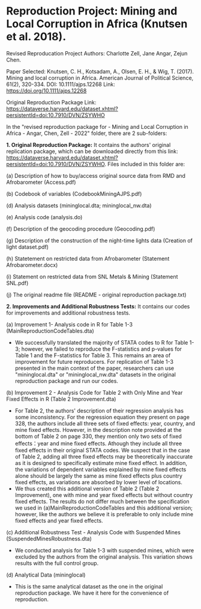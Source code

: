 # Reproduction Project: Mining and Local Corruption in Africa (Knutsen et al. 2018).

Revised Reproducation Project Authors: Charlotte Zell, Jane Angar, Zejun Chen.

Paper Selected:
Knutsen, C. H., Kotsadam, A., Olsen, E. H., & Wig, T. (2017). Mining and local corruption in Africa. American Journal of Political Science, 61(2), 320-334.
DOI: 10.1111/ajps.12268 
Link: https://doi.org/10.1111/ajps.12268

Original Reproduction Package Link: https://dataverse.harvard.edu/dataset.xhtml?persistentId=doi:10.7910/DVN/ZSYWHO

In the "revised reproduction package for - Mining and Local Corruption in Africa - Angar, Chen, Zell - 2022" folder, there are 2 sub-folders:
       
**1. Original Reproduction Package:** 
It contains the authors' original replication package, which can be downloaded directly from this link: 
https://dataverse.harvard.edu/dataset.xhtml?persistentId=doi:10.7910/DVN/ZSYWHO. Files included in this folder are:

(a) Description of how to buy/access original source data from RMD and Afrobarometer (Access.pdf)

(b) Codebook of variables (CodebookMiningAJPS.pdf) 

(d) Analysis datasets (mininglocal.dta; mininglocal_nw.dta)

(e) Analysis code (analysis.do)

(f) Description of the geocoding procedure (Geocoding.pdf)

(g) Description of the construction of the night-time lights data (Creation of light dataset.pdf)

(h) Statetement on restricted data from Afrobarometer (Statement Afrobarometer.docx)

(i) Statement on restricted data from SNL Metals & Mining (Statement SNL.pdf)

(j) The original readme file (README - original reproduction package.txt)

**2. Improvements and Additional Robustness Tests:** It contains our codes for improvements and additional robustness tests. 

(a) Improvement 1- Analysis code in R for Table 1-3 (MainReproductionCodeTables.dta)
- We successfully translated the majority of STATA codes to R for Table 1-3; however, we failed to reproduce the F-statistics and p-values for Table 1 and                 the F-statistics for Table 3. This remains an area of improvement for future reproducers. For replication of Table 1-3 presented in the main context of                 the paper, researchers can use "mininglocal.dta" or "mininglocal_nw.dta" datasets in the original reproduction package and run our codes.

(b) Improvement 2 - Analysis Code for Table 2 with Only Mine and Year Fixed Effects in R (Table 2 Improvement.dta)
- For Table 2, the authors' description of their regression analysis has some inconsistency. For the regression equation they present on page 328, the                   authors include all three sets of fixed effects: year, country, and mine fixed effects. However, in the description note provided at the bottom of                     Table 2 on page 330, they mention only two sets of fixed effects：year and mine fixed effects. Athough they include all three fixed effects in their                   original STATA codes. We suspect that in the case of Table 2, adding all three fixed effects may be theoretically inaccurate as it is designed to                       specifically estimate mine fixed effect. In addition, the variations of dependent variables explained by mine fixed effects alone should be largely                     the same as mine fixed effects plus country fixed effects, as variations are absorbed by lower level of locations. 
- We thus created this additional version of Table 2 (Table 2 Improvement), one with mine and year fixed effects but without country fixed effects. The results 
  do not differ much between the specification we used in (a)MainReproductionCodeTables and this additional version; however, like the authors we believe it is 
  preferable to only include mine fixed effects and year fixed effects.

(c) Additional Robustness Test - Analysis Code with Suspended Mines (SuspendedMinesRobustness.dta)
- We conducted analysis for Table 1-3 with suspended mines, which were excluded by the authors from the original analysis. This variation shows results                   with the full control group.

(d) Analytical Data (mininglocal)
- This is the same analytical dataset as the one in the original reproduction package. We have it here for the convenience of reproduction.
              
